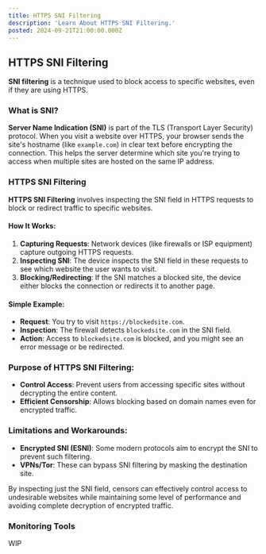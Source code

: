 ```yaml
---
title: HTTPS SNI Filtering
description: 'Learn About HTTPS SNI Filtering.'
posted: 2024-09-21T21:00:00.000Z
---
```


## HTTPS SNI Filtering  
**SNI filtering** is a technique used to block access to specific websites, even if they are using HTTPS.

### What is SNI?

**Server Name Indication (SNI)** is part of the TLS (Transport Layer Security) protocol. When you visit a website over HTTPS, your browser sends the site's hostname (like `example.com`) in clear text before encrypting the connection. This helps the server determine which site you're trying to access when multiple sites are hosted on the same IP address.

### HTTPS SNI Filtering

**HTTPS SNI Filtering** involves inspecting the SNI field in HTTPS requests to block or redirect traffic to specific websites.

#### How It Works:
1. **Capturing Requests**: Network devices (like firewalls or ISP equipment) capture outgoing HTTPS requests.
2. **Inspecting SNI**: The device inspects the SNI field in these requests to see which website the user wants to visit.
3. **Blocking/Redirecting**: If the SNI matches a blocked site, the device either blocks the connection or redirects it to another page.

#### Simple Example:
- **Request**: You try to visit `https://blockedsite.com`.
- **Inspection**: The firewall detects `blockedsite.com` in the SNI field.
- **Action**: Access to `blockedsite.com` is blocked, and you might see an error message or be redirected.

### Purpose of HTTPS SNI Filtering:

- **Control Access**: Prevent users from accessing specific sites without decrypting the entire content.
- **Efficient Censorship**: Allows blocking based on domain names even for encrypted traffic.

### Limitations and Workarounds:

- **Encrypted SNI (ESNI)**: Some modern protocols aim to encrypt the SNI to prevent such filtering.
- **VPNs/Tor**: These can bypass SNI filtering by masking the destination site.

By inspecting just the SNI field, censors can effectively control access to undesirable websites while maintaining some level of performance and avoiding complete decryption of encrypted traffic.  

### Monitoring Tools
WIP
